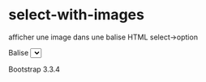 # select-with-images
afficher une image dans une balise HTML  select->option

Balise <select>
avec une image dans <option></option>

Bootstrap 3.3.4
<link rel="stylesheet" href="https://maxcdn.bootstrapcdn.com/bootstrap/3.3.4/css/bootstrap.min.css">

<script src="https://ajax.googleapis.com/ajax/libs/jquery/1/jquery.min.js"></script>
<script src="https://maxcdn.bootstrapcdn.com/bootstrap/3.3.4/js/bootstrap.min.js"></script>
